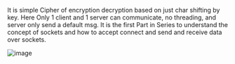 It is simple Cipher of encryption decryption based on just char shifting by key.
Here Only 1 client and 1 server can communicate, no threading, and server only send a default msg.
It is the first Part in Series to understand the concept of sockets and how to accept connect and send and receive data over sockets.

![image](https://github.com/himansh19/Cryptography-Algorithm/assets/89848299/90561c01-c30d-4b74-9886-58d23ce2fd4f)
